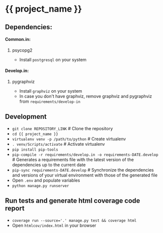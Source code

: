 # {{ project_name }}

## Dependencies:

#### Common.in:

1. psycopg2

    - Install `postgresql` on your system

#### Develop.in:

1. pygraphviz

    - Install `graphviz` on your system
    - In case you don't have graphviz, remove graphviz and pygraphviz from `requirements/develop-in`

## Development

- `git clone REPOSITORY_LINK` # Clone the repository
- `cd {{ project_name }}`
- `virtualenv venv -p /path/to/python` # Create virtualenv
- `. venv/Scripts/activate` # Activate virtualenv
- `pip install pip-tools`
- `pip-compile -r requirements/develop.in -o requirements-DATE.develop` # Generates a requirements file with the latest version of the dependencies up to the current date
- `pip-sync requirements-DATE.develop` # Synchronize the dependencies and versions of your virtual environment with those of the generated file
- Open `.env` and populate variables
- `python manage.py runserver`

## Run tests and generate html coverage code report

- `coverage run --source='.' manage.py test && coverage html`
- Open `htmlcov/index.html` in your browser
